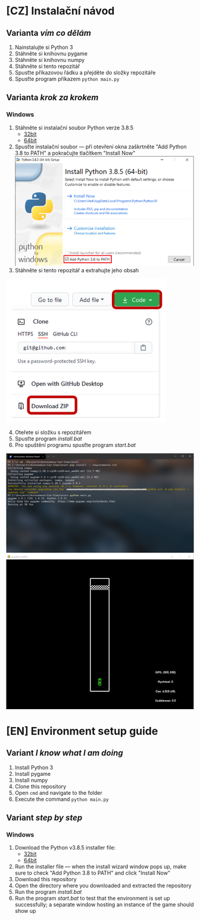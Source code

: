 # [CZ] Instalační návod

## Varianta *vím co dělám*

1. Nainstalujte si Python 3
2. Stáhněte si knihovnu pygame
3. Stáhněte si knihovnu numpy
4. Stáhněte si tento repozitář
5. Spusťte příkazovou řádku a přejděte do složky repozitáře
6. Spusťte program příkazem `python main.py`

## Varianta *krok za krokem*

### Windows

1. Stáhněte si instalační soubor Python verze 3.8.5
    - [32bit](https://www.python.org/ftp/python/3.8.5/python-3.8.5.exe)
    - [64bit](https://www.python.org/ftp/python/3.8.5/python-3.8.5-amd64.exe)
2. Spusťte instalační soubor &mdash; při otevření okna zaškrtněte "Add Python 3.8 to PATH" a pokračujte tlačítkem "Install Now"
![](/images/setup/py-installer.PNG "Python installer")
3. Stáhněte si tento repozitář a extrahujte jeho obsah

![](/images/setup/git.PNG "Stáhnutí git repa")

4. Oteřete si složku s repozitářem
5. Spusťte program *install.bat*
6. Pro spuštění programu spusťte program *start.bat*

![](/images/setup/cmd.PNG "Příkazy")
![](/images/setup/pygame-window.PNG "Okno hry")

# [EN] Environment setup guide

## Variant *I know what I am doing*

1. Install Python 3
2. Install pygame
3. Install numpy
4. Clone this repository
5. Open `cmd` and navigate to the folder
6. Execute the command `python main.py`


## Variant *step by step*

### Windows

1. Download the Python v3.8.5 installer file:
    - [32bit](https://www.python.org/ftp/python/3.8.5/python-3.8.5.exe)
    - [64bit](https://www.python.org/ftp/python/3.8.5/python-3.8.5-amd64.exe)
2. Run the installer file &mdash; when the install wizard window pops up, make sure to check "Add Python 3.8 to PATH" and click "Install Now"
3. Download this repository
4. Open the directory where you downloaded and extracted the repository
5. Run the program *install.bat*
6. Run the program *start.bat* to test that the environment is set up successfully; a separate window hosting an instance of the game should show up